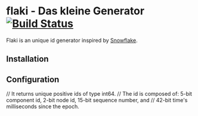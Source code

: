 # flaki - Das kleine Generator [![Build Status](https://travis-ci.org/cloudtrust/flaki.svg?branch=master)](https://travis-ci.org/cloudtrust/flaki)

Flaki is an unique id generator inspired by [Snowflake](https://github.com/twitter/snowflake).

## Installation

## Configuration



// It returns unique positive ids of type int64.
// The id is composed of: 5-bit component id, 2-bit node id, 15-bit sequence number, and
// 42-bit time's milliseconds since the epoch.